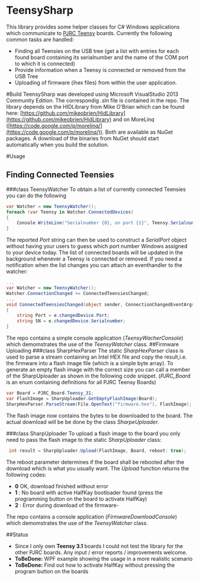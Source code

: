 # TeensySharp
This library provides some helper classes for C# Windows applications which communicate to [PJRC Teensy](http://www.pjrc.com/teensy/index.html) boards. Currently the following common tasks are handled: 
- Finding all Teensies on the USB tree (get a list with entries for each found board containing its serialnumber and the name of the COM port to which it is connected)
- Provide information when a Teensy is connected or removed from the USB Tree
- Uploading of firmware (ihex files) from within the user application.

#Build
TeensySharp was developed using Microsoft VisualStudio 2013 Community Edition. The correspondig .sln file is contained in the repo. The library depends on the HIDLibrary from Mike O'Brian which can be found here: [https://github.com/mikeobrien/HidLibrary](https://github.com/mikeobrien/HidLibrary) and on MoreLinq ([https://code.google.com/p/morelinq/](https://code.google.com/p/morelinq/)). Both are available as NuGet packages. A download of the binaries from NuGet should start automatically when you build the solution. 

#Usage
## Finding Connected Teensies
###class TeensyWatcher
To obtain a list of currently connected Teensies you can do the following
```c#
var Watcher = new TeensyWatcher(); 
foreach (var Teensy in Watcher.ConnectedDevices)
{
    Console.WriteLine("Serialnumber {0}, on port {1}", Teensy.Serialnumber, Teensy.Port);
}
```
The reported *Port* string can then be used to construct a *SerialPort* object without having your users to guess which port number Windows assigned to your device today. The list of connected boards will be updated in the background whenever a Teensy is connected or removed. If you need a notification when the list changes you can attach an eventhandler to the watcher:
```c#
...
var Watcher = new TeensyWatcher(); 
Watcher.ConnectionChanged += ConnectedTeensiesChanged;
...
void ConnectedTeensiesChanged(object sender, ConnectionChangedEventArgs e)
{
    string Port = e.changedDevice.Port;
    string SN = e.changedDevice.Serialnumber;
}
```
The repo contains a simple console application (*TeensyWacherConsole*) which demomstrates the use of the *TeensyWatcher* class.
##Firmware Uploading
###class SharpHexParser
The static *SharpHexParser* class is used to parse a stream containing an Intel HEX file and copy the result,i.e. the firmware into a flash image file (which is a simple byte array). To generate an empty flash image with the correct size you can call a member of the SharpUploader as shown in the following code snippet. (*PJRC_Board* is an enum containing definitions for all PJRC Teensy Boards)

```c#
var Board = PJRC_Board.Teensy_31; 
var FlashImage = SharpUploader.GetEmptyFlashImage(Board);
SharpHexParser.ParseStream(File.OpenText("firmware.hex"), FlashImage);
```
The flash image now contains the bytes to be downloaded to the board. The actual download will be be done by the class *SharpeUploader*.

###class SharpUploader
To upload a flash image to the board you only need to pass the flash image to the static *SharpUploader* class: 
```c#
 int result = SharpUploader.Upload(FlashImage, Board, reboot: true);
```
The reboot parameter determines if the board shall be rebooted after the download which is what you usually want. The *Upload* function returns the following codes: 
- **0** OK, download finished without error
- **1** : No board with active HalfKay bootloader found (press the programming button on the board to activate HalfKay)
- **2** : Error during download of the firmware- 

The repo contains a  console application (*FirmwareDownloadConsole*) which demomstrates the use of the *TeensyWatcher* class.

##Status
- Since I only own **Teensy 3.1** boards I could not test the library for the other PJRC boards. Any input / error reports / improvements welcome. 
- **ToBeDone:** WPF example showing the usage in a more realistic scenario
- **ToBeDone:** Find out how to activate HalfKay without pressing the program button on the boards
